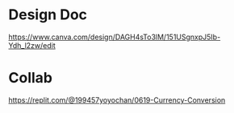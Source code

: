 # Design Doc
https://www.canva.com/design/DAGH4sTo3lM/151USgnxpJ5Ib-Ydh_l2zw/edit

# Collab
https://replit.com/@199457yoyochan/0619-Currency-Conversion
